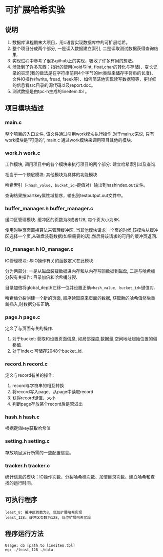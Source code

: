 # 可扩展哈希实验

## 说明

1. 数据库课程期末大项目，用c语言实现数据库中的可扩展哈希。
2. 整个项目分成两个部分, 一是读入数据建立索引, 二是读取测试数据获得查询结果.
3. 实现过程中参考了很多github上的实现，吸收了许多有用的想法。
4. 涉及到了许多东西：指针的使用(void与int, float,char的转化与存储)、变长记录的实现(我的做法是在字符串前用4个字节的int类型来储存字符串的长度)、文件IO操作(fwrite, fread, fseek等)、如何简洁地实现读写数据项等，更详细的信息看src目录的源代码以及report.doc。
5. 测试数据是由tpc-h生成的lineitem.tbl 。




## 项目模块描述

### main.c

整个项目的入口文件, 该文件通过引用work模块执行操作.对于main.c来说, 只有work模块是”可见的”, main.c 通过work模块来调用项目其他的模块.

### work.h work.c

工作模块, 调用项目中的各个模块来执行项目的两个部分: 建立哈希索引以及查询.

相当于一个顶层模块: 其他模块为具体的功能模块.

哈希索引（`<hash_value, bucket_id>`键值对）输出到hashindex.out文件。

查询结果按partkey属性域排序，输出到testoutput.out文件中。

### buffer_manager.h buffer_manager.c

缓冲区管理模块. 缓冲区的页数为8或者128, 每个页大小为8K.

使用时钟页面置换算法来管理缓冲区. 当其他模块请求一个页的时候,该模块从缓冲区选择一个页,从磁盘装载数据(如果需要的话),然后将该请求的可用的缓冲页返回.

### IO_manager.h IO_manager.c

IO管理模块: 与IO操作有关的函数定义在此模块.

分为两部分: 一是从磁盘装载数据进内存和从内存写回数据到磁盘, 二是与哈希桶分裂有关操作: 目录加倍和哈希桶分裂.

目录加倍将global_depth左移一位并设置正确`<hash_value, bucket_id>`键值对.

哈希桶分裂创建一个新的页面, 顺序读取原来页面的数据, 获取新的哈希值然后重新插入,时数据分布正确.

### page.h page.c

定义了与页面有关的操作.

1. 对于bucket: 获取和设置页面信息, 如局部深度,数据量,空间地址起始位置的偏移值.
2. 对于index: 可储存2048个bucket_id.

### record.h record.c

定义与record有关的操作:

1. record与字符串的相互转换
2. 将record写入page、从page中读取record
3. 获得record键值、大小
4. 判断page存放某个record后是否溢出

### hash.h hash.c

根据键值key获取哈希值

### setting.h setting.c

存放项目运行所需的一些配置信息。

### tracker.h tracker.c

统计信息的模块：IO操作次数、分裂哈希桶次数、加倍目录次数、建立哈希和查找的运行时间。



## 可执行程序

    least_8: 缓冲区页数为8, 低位扩展哈希实现
    least_128: 缓冲区页数为128, 低位扩展哈希实现


## 程序运行方法

    Usage: db [path to lineitem.tbl]
    eg: ./least_128 ./data
